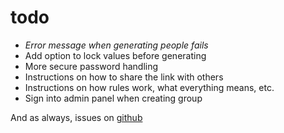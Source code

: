 # todo

- *Error message when generating people fails*
- Add option to lock values before generating
- More secure password handling
- Instructions on how to share the link with others
- Instructions on how rules work, what everything means, etc.
- Sign into admin panel when creating group

And as always, issues on [github](https://github.com/thepaperpilot/Gift-Exchange-2/issues/)
